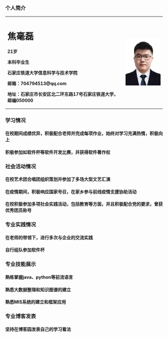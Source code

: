 ### 个人简介
<table>
  <tr>
    <td width="75%">
      <h1>焦毫磊</h1>
      <p><b>21岁</b></p>
      <p><b>本科毕业生</b></p>
      <p><b>石家庄铁道大学信息科学与技术学院</b></p>
      <p><b>邮箱：704794513@qq.com</b></p>
      <p><b>地址：石家庄市长安区北二环东路17号石家庄铁道大学，邮编050000</b></p>
    </td>
    <td width="25%">
      <img src="/lizeyu.jpg" width="100%">   
    </td>
  </tr>
</table>

### 学习情况

#### 在校期间成绩优异，积极配合老师并完成每项作业，始终对学习充满热情，积极向上
#### 积极参加如软件杯等软件开发比赛，并获得软件著作权

### 社会活动情况

#### 在校艺术团合唱团组织策划并参加了多场大型文艺汇演
#### 在疫情期间，积极响应国家号召，在家乡参与前线疫情支援协助活动
#### 在校积极参加多项社会实践活动，包括教育等方面，并且积极配合党的要求，曾获优秀团员称号

### 专业实践情况

#### 在老师的带领下，进行多次与企业的交流实践
#### 自行组队参加软件杯


### 专业技能展示

#### 熟练掌握java、python等前流语言
#### 熟悉大数据整理和知识图谱的建立
#### 熟悉MIS系统的建立和框架应用

### 专业博客发表

#### 坚持在博客园发表自己的学习看法
